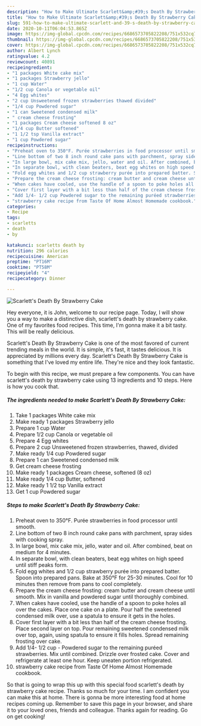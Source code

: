 ```yaml
---
description: "How to Make Ultimate Scarlett&amp;#39;s Death By Strawberry Cake"
title: "How to Make Ultimate Scarlett&amp;#39;s Death By Strawberry Cake"
slug: 591-how-to-make-ultimate-scarlett-and-39-s-death-by-strawberry-cake
date: 2020-10-11T06:04:53.865Z
image: https://img-global.cpcdn.com/recipes/6686573705822208/751x532cq70/scarletts-death-by-strawberry-cake-recipe-main-photo.jpg
thumbnail: https://img-global.cpcdn.com/recipes/6686573705822208/751x532cq70/scarletts-death-by-strawberry-cake-recipe-main-photo.jpg
cover: https://img-global.cpcdn.com/recipes/6686573705822208/751x532cq70/scarletts-death-by-strawberry-cake-recipe-main-photo.jpg
author: Albert Lynch
ratingvalue: 4.2
reviewcount: 40891
recipeingredient:
- "1 packages White cake mix"
- "1 packages Strawberry jello"
- "1 cup Water"
- "1/2 cup Canola or vegetable oil"
- "4 Egg whites"
- "2 cup Unsweetened frozen strawberries thawed divided"
- "1/4 cup Powdered sugar"
- "1 can Sweetened condensed milk"
- " cream cheese frosting"
- "1 packages Cream cheese softened 8 oz"
- "1/4 cup Butter softened"
- "1 1/2 tsp Vanilla extract"
- "1 cup Powdered sugar"
recipeinstructions:
- "Preheat oven to 350°F. Purée strawberries in food processor until smooth."
- "Line bottom of two 8 inch round cake pans with parchment, spray sides with cooking spray."
- "In large bowl, mix cake mix, jello, water and oil. After combined, beat on medium for 4 minutes."
- "In separate bowl, with clean beaters, beat egg whites on high speed until stiff peaks form."
- "Fold egg whites and 1/2 cup strawberry purée into prepared batter. Spoon into prepared pans. Bake at 350°F for 25-30 minutes. Cool for 10 minutes then remove from pans to cool completely."
- "Prepare the cream cheese frosting: cream butter and cream cheese until smooth. Mix in vanilla and powdered sugar until thoroughly combined."
- "When cakes have cooled, use the handle of a spoon to poke holes all over the cakes. Place one cake on a plate. Pour half the sweetened condensed milk over, use a spatula to ensure it gets in the holes."
- "Cover first layer with a bit less than half of the cream cheese frosting. Place second layer on top. Pour remaining sweetened condensed milk over top, again, using spatula to ensure it fills holes. Spread remaining frosting over cake."
- "Add 1/4- 1/2 cup Powdered sugar to the remaining puréed strawberries. Mix until combined. Drizzle over frosted cake. Cover and refrigerate at least one hour. Keep uneaten portion refrigerated."
- "strawberry cake recipe from Taste Of Home Almost Homemade cookbook."
categories:
- Recipe
tags:
- scarletts
- death
- by

katakunci: scarletts death by 
nutrition: 296 calories
recipecuisine: American
preptime: "PT16M"
cooktime: "PT58M"
recipeyield: "4"
recipecategory: Dinner

---
```



![Scarlett&#39;s Death By Strawberry Cake](https://img-global.cpcdn.com/recipes/6686573705822208/751x532cq70/scarletts-death-by-strawberry-cake-recipe-main-photo.jpg)

Hey everyone, it is John, welcome to our recipe page. Today, I will show you a way to make a distinctive dish, scarlett&#39;s death by strawberry cake. One of my favorites food recipes. This time, I'm gonna make it a bit tasty. This will be really delicious.

Scarlett&#39;s Death By Strawberry Cake is one of the most favored of current trending meals in the world. It is simple, it's fast, it tastes delicious. It is appreciated by millions every day. Scarlett&#39;s Death By Strawberry Cake is something that I've loved my entire life. They're nice and they look fantastic.




To begin with this recipe, we must prepare a few components. You can have scarlett&#39;s death by strawberry cake using 13 ingredients and 10 steps. Here is how you cook that.

<!--inarticleads1-->

##### The ingredients needed to make Scarlett&#39;s Death By Strawberry Cake:

1. Take 1 packages White cake mix
1. Make ready 1 packages Strawberry jello
1. Prepare 1 cup Water
1. Prepare 1/2 cup Canola or vegetable oil
1. Prepare 4 Egg whites
1. Prepare 2 cup Unsweetened frozen strawberries, thawed, divided
1. Make ready 1/4 cup Powdered sugar
1. Prepare 1 can Sweetened condensed milk
1. Get  cream cheese frosting
1. Make ready 1 packages Cream cheese, softened (8 oz)
1. Make ready 1/4 cup Butter, softened
1. Make ready 1 1/2 tsp Vanilla extract
1. Get 1 cup Powdered sugar




<!--inarticleads2-->

##### Steps to make Scarlett&#39;s Death By Strawberry Cake:

1. Preheat oven to 350°F. Purée strawberries in food processor until smooth.
1. Line bottom of two 8 inch round cake pans with parchment, spray sides with cooking spray.
1. In large bowl, mix cake mix, jello, water and oil. After combined, beat on medium for 4 minutes.
1. In separate bowl, with clean beaters, beat egg whites on high speed until stiff peaks form.
1. Fold egg whites and 1/2 cup strawberry purée into prepared batter. Spoon into prepared pans. Bake at 350°F for 25-30 minutes. Cool for 10 minutes then remove from pans to cool completely.
1. Prepare the cream cheese frosting: cream butter and cream cheese until smooth. Mix in vanilla and powdered sugar until thoroughly combined.
1. When cakes have cooled, use the handle of a spoon to poke holes all over the cakes. Place one cake on a plate. Pour half the sweetened condensed milk over, use a spatula to ensure it gets in the holes.
1. Cover first layer with a bit less than half of the cream cheese frosting. Place second layer on top. Pour remaining sweetened condensed milk over top, again, using spatula to ensure it fills holes. Spread remaining frosting over cake.
1. Add 1/4- 1/2 cup - Powdered sugar to the remaining puréed strawberries. Mix until combined. Drizzle over frosted cake. Cover and refrigerate at least one hour. Keep uneaten portion refrigerated.
1. strawberry cake recipe from Taste Of Home Almost Homemade cookbook.




So that is going to wrap this up with this special food scarlett&#39;s death by strawberry cake recipe. Thanks so much for your time. I am confident you can make this at home. There is gonna be more interesting food at home recipes coming up. Remember to save this page in your browser, and share it to your loved ones, friends and colleague. Thanks again for reading. Go on get cooking!
